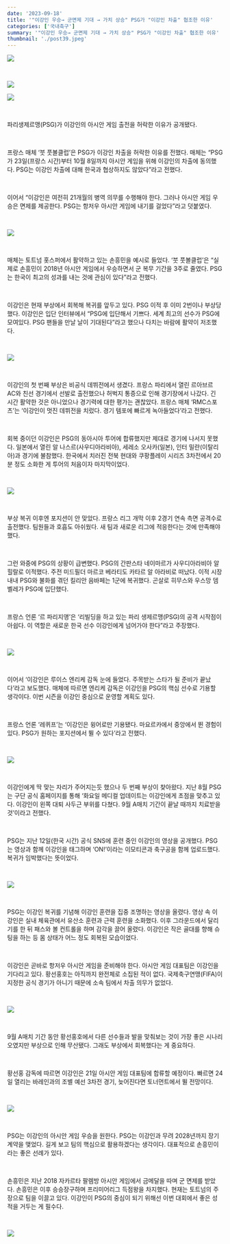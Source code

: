 ```yaml
---
date: '2023-09-18'
title: '"이강인 우승→ 군면제 기대 → 가치 상승" PSG가 "이강인 차출" 협조한 이유'
categories: ['국내축구']
summary: '"이강인 우승→ 군면제 기대 → 가치 상승" PSG가 "이강인 차출" 협조한 이유'
thumbnail: './post39.jpeg'
---
```


![](https://imgnews.pstatic.net/image/139/2023/09/18/0002189707_001_20230918155201257.jpg?type=w647)

<br/>

![](https://imgnews.pstatic.net/image/139/2023/09/18/0002189707_002_20230918155201285.jpg?type=w647)
<br/>

![](https://imgnews.pstatic.net/image/139/2023/09/18/0002189707_011_20230918155201468.jpeg?type=w647)

<br/>

파리생제르맹(PSG)가 이강인의 아시안 게임 출전을 허락한 이유가 공개됐다.

<br/>

프랑스 매체 ‘붓 풋볼클럽’은 PSG가 이강인 차출을 허락한 이유를 전했다. 매체는 “PSG가 23일(프랑스 시간)부터 10월 8일까지 아시안 게임을 위해 이강인의 차출에 동의했다. PSG는 이강인 차출에 대해 한국과 협상하지도 않았다”라고 전했다.

<br/>

이어서 “이강인은 여전히 21개월의 병역 의무를 수행해야 한다. 그러나 아시안 게임 우승은 면제를 제공한다. PSG는 항저우 아시안 게임에 내기를 걸었다”라고 덧붙였다.

<br/>

![](https://imgnews.pstatic.net/image/139/2023/09/18/0002189707_003_20230918155201315.jpg?type=w647)

<br/>

매체는 토트넘 홋스퍼에서 활약하고 있는 손흥민을 예시로 들었다. ‘붓 풋볼클럽’은 “실제로 손흥민이 2018년 아시안 게임에서 우승하면서 군 복무 기간을 3주로 줄였다. PSG는 한국이 최고의 성과를 내는 것에 관심이 있다”라고 전했다.

<br/>

이강인은 현재 부상에서 회복해 복귀를 앞두고 있다. PSG 이적 후 이미 2번이나 부상당했다. 이강인은 입단 인터뷰에서 “PSG에 입단해서 기쁘다. 세계 최고의 선수가 PSG에 모여있다. PSG 팬들을 만날 날이 기대된다”라고 했으나 다치는 바람에 활약이 저조했다.

<br/>

![](https://imgnews.pstatic.net/image/139/2023/09/18/0002189707_004_20230918155201333.jpg?type=w647)

<br/>

이강인의 첫 번째 부상은 비공식 데뷔전에서 생겼다. 프랑스 파리에서 열린 르아브르 AC와 친선 경기에서 선발로 출전했으나 허벅지 통증으로 인해 경기장에서 나갔다. 긴 시간 활약한 것은 아니었으나 경기력에 대한 평가는 괜찮았다. 프랑스 매체 ‘RMC스포츠’는 ‘이강인이 멋진 데뷔전을 치렀다. 경기 템포에 빠르게 녹아들었다’라고 전했다.

<br/>

회복 중이던 이강인은 PSG의 동아시아 투어에 합류했지만 제대로 경기에 나서지 못했다. 일본에서 열린 알 나스르(사우디아라비아), 세레소 오사카(일본), 인터 밀란(이탈리아)과 경기에 불참했다. 한국에서 치러진 전북 현대와 쿠팡플레이 시리즈 3차전에서 20분 정도 소화한 게 투어의 처음이자 마지막이었다.

<br/>

![](https://imgnews.pstatic.net/image/139/2023/09/18/0002189707_005_20230918155201351.jpg?type=w647)

<br/>

부상 복귀 이후엔 포지션이 안 맞았다. 프랑스 리그 개막 이후 2경기 연속 측면 공격수로 출전했다. 팀원들과 호흡도 아쉬웠다. 새 팀과 새로운 리그에 적응한다는 것에 만족해야 했다.

<br/>

그런 와중에 PSG의 상황이 급변했다. PSG의 간판스타 네이마르가 사우디아라비아 알 힐랄로 이적했다. 주전 미드필더 마르코 베라티도 카타르 알 아라비로 떠났다. 이적 시장 내내 PSG와 불화를 겪던 킬리안 음바페는 1군에 복귀했다. 곤살로 히무스와 우스망 뎀벨레가 PSG에 입단했다.

<br/>

프랑스 언론 ‘르 파리지앵’은 ‘리빌딩을 하고 있는 파리 생제르맹(PSG)의 공격 시작점이 아쉽다. 이 역할은 새로운 한국 선수 이강인에게 넘어가야 한다”라고 주장했다.

<br/>

![](https://imgnews.pstatic.net/image/139/2023/09/18/0002189707_006_20230918155201366.jpg?type=w647)

<br/>

이어서 ‘이강인은 루이스 엔리케 감독 눈에 들었다. 주목받는 스타가 될 준비가 끝났다’라고 보도했다. 매체에 따르면 엔리케 감독은 이강인을 PSG의 핵심 선수로 기용할 생각이다. 이번 시즌을 이강인 중심으로 운영할 계획도 있다.

<br/>

프랑스 언론 ‘레퀴프’는 ‘이강인은 윙어로만 기용됐다. 마요르카에서 중앙에서 뛴 경험이 있다. PSG가 원하는 포지션에서 뛸 수 있다’라고 전했다.

<br/>

![](https://imgnews.pstatic.net/image/139/2023/09/18/0002189707_007_20230918155201392.jpg?type=w647)

<br/>

이강인에게 딱 맞는 자리가 주어지는듯 했으나 두 번째 부상이 찾아왔다. 지난 8월 PSG는 구단 공식 홈페이지를 통해 ‘화요일 메디컬 업데이트는 이강인에게 초점을 맞추고 있다. 이강인이 왼쪽 대퇴 사두근 부위를 다쳤다. 9월 A매치 기간이 끝날 때까지 치료받을 것’이라고 전했다.

<br/>

PSG는 지난 12일(한국 시간) 공식 SNS에 훈련 중인 이강인의 영상을 공개했다. PSG는 영상과 함께 이강인을 태그하며 ‘ON!’이라는 이모티콘과 축구공을 함께 업로드했다. 복귀가 임박했다는 뜻이었다.

<br/>

![](https://imgnews.pstatic.net/image/139/2023/09/18/0002189707_012_20230918155201491.jpg?type=w647)

<br/>

PSG는 이강인 복귀를 기념해 이강인 훈련을 집중 조명하는 영상을 올렸다. 영상 속 이강인은 실내 체육관에서 유산소 훈련과 근력 훈련을 소화했다. 이후 그라운드에서 달리기를 한 뒤 패스와 볼 컨트롤을 하며 감각을 끌어 올렸다. 이강인은 작은 골대를 향해 슈팅을 하는 등 몸 상태가 어느 정도 회복된 모습이었다.

<br/>

이강인은 곧바로 항저우 아시안 게임을 준비해야 한다. 아시안 게임 대표팀은 이강인을 기다리고 있다. 황선홍호는 아직까지 완전체로 소집된 적이 없다. 국제축구연맹(FIFA)이 지정한 공식 경기가 아니기 때문에 소속 팀에서 차출 의무가 없었다.

<br/>

![](https://imgnews.pstatic.net/image/139/2023/09/18/0002189707_008_20230918155201414.jpg?type=w647)

<br/>

9월 A매치 기간 동안 황선홍호에서 다른 선수들과 발을 맞춰보는 것이 가장 좋은 시나리오였지만 부상으로 인해 무산됐다. 그래도 부상에서 회복했다는 게 중요하다.

<br/>

황선홍 감독에 따르면 이강인은 21일 아시안 게임 대표팀에 합류할 예정이다. 빠르면 24일 열리는 바레인과의 조별 예선 3차전 경기, 늦어진다면 토너먼트에서 뛸 전망이다.

<br/>

![](https://imgnews.pstatic.net/image/139/2023/09/18/0002189707_009_20230918155201431.jpg?type=w647)

<br/>

PSG는 이강인의 아시안 게임 우승을 원한다. PSG는 이강인과 무려 2028년까지 장기 계약을 맺었다. 길게 보고 팀의 핵심으로 활용하겠다는 생각이다. 대표적으로 손흥민이라는 좋은 선례가 있다.

<br/>

손흥민은 지난 2018 자카르타 팔렘방 아시안 게임에서 금메달을 따며 군 면제를 받았다. 손흥민은 이후 승승장구하며 프리미어리그 득점왕을 차지했다. 현재는 토트넘의 주장으로 팀을 이끌고 있다. 이강인이 PSG의 중심이 되기 위해선 이번 대회에서 좋은 성적을 거두는 게 필수다.

<br/>

![](https://imgnews.pstatic.net/image/139/2023/09/18/0002189707_010_20230918155201449.jpeg?type=w647)

<br/>

